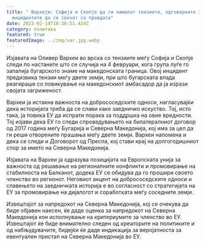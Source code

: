 ```yaml
---
title: " Вархеји: Софија и Скопје да ги намалат тензиите, одговорните за
  инцидентите да се соочат со правдата"
date: 2023-02-14T18:30:51.424Z
category: политика
featured: true
featuredImage: ../img/var.jpg.webp
---
```


Изјавата на Оливер Вархеи во врска со тензиите меѓу Софија и Скопје следи по настаните што се случија на 4 февруари, кога група луѓе го запалија бугарското знаме на македонската граница. Овој инцидент предизвика тензии меѓу двете земји, при што бугарската влада реагираше со повикување на македонскиот амбасадор да ја изрази својата загриженост.

Вархеи ја истакна важноста на добрососедските односи, нагласувајќи дека историјата треба да се слави како заедничко искуство. Тој, исто така, ја повика ЕУ да испрати порака за поддршка на овие вредности. Тој изјави дека ЕУ го следи спроведувањето на билатералниот договор од 2017 година меѓу Бугарија и Северна Македонија, кој има за цел да ги реши отворените прашања меѓу двете земји. Вархеи напомена и дека се следи и Договорот од Преспа, кој стави крај на долгогодишниот спор за името на Северна Македонија.

Изјавата на Вархеи ја одразува позицијата на Европската унија за важноста од решавање на регионалните конфликти и промовирање на стабилноста на Балканот, додека ЕУ се обидува да го прошири своето членство во регионот. Неговиот акцент на добрососедските односи и славењето на заедничката историја е во согласност со стратегијата на ЕУ за промовирање на дијалогот и соработката меѓу соседните земји.

Извештајот за напредокот на Северна Македонија, кој се очекува да биде објавен наесен, ќе даде оценка за напредокот на Северна Македонија кон исполнување на критериумите за членство во ЕУ. Извештајот ќе биде внимателно следен од креаторите на политиките и од набљудувачите, бидејќи ќе даде индикација за веројатноста за евентуален пристап на Северна Македонија во ЕУ.
